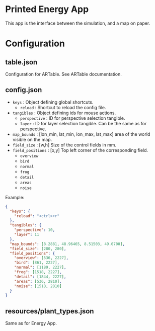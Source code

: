# Printed Energy App
This app is the interface between the simulation, and a map on paper.

# Configuration

## table.json
Configuration for ARTable. See ARTable documentation.

## config.json
* `keys` : Object defining global shortcuts.
    * `reload` : Shortcut to reload the config file.
* `tangibles` : Object defining ids for mouse actions.
    * `perspective` : ID for perspective selection tangible.
    * `layer` : ID for layer selection tangible. Can be the same as for perspective.
* `map_bounds` : [lon_min, lat_min, lon_max, lat_max] area of the world visible on the map. 
* `field_size` : [w,h] Size of the control fields in mm.
* `field_positions` : [x,y] Top left corner of the corresponding field.
    * `overview`
    * `bird`
    * `normal`
    * `frog`
    * `detail`
    * `areas`
    * `noise`

Example:
```json
{
  "keys": {
    "reload": "<ctrl>+r"
  },
  "tangibles": {
    "perspective": 10,
    "layer": 11
  },
  "map_bounds": [8.2881, 48.96465, 8.51503, 49.0700],
  "field_size": [280, 280],
  "field_positions": {
    "overview": [536, 2227],
    "bird": [861, 2227],
    "normal": [1189, 2227],
    "frog": [1518, 2227],
    "detail": [1844, 2227],
    "areas": [536, 2810],
    "noise": [1518, 2810]
  }
}
```

## resources/plant_types.json
Same as for Energy App.